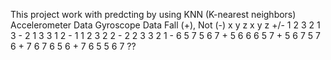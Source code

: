 This project work with predcting by using KNN (K-nearest neighbors) <br>
Accelerometer Data	Gyroscope Data	Fall (+), Not (-)
x	y	z	x	y	z	+/-
1	2	3	2	1	3	-
2	1	3	3	1	2	-
1	1	2	3	2	2	-
2	2	3	3	2	1	-
6	5	7	5	6	7	+
5	6	6	6	5	7	+
5	6	7	5	7	6	+
7	6	7	6	5	6	+
7	6	5	5	6	7	??
